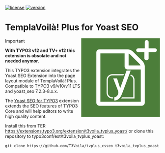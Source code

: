 [![license](https://img.shields.io/github/license/T3Voila/tvplus_yoast.svg)](https://www.gnu.org/licenses/old-licenses/gpl-2.0-standalone.html)
[![version](https://img.shields.io/badge/TER_version-1.0.0-green.svg)](https://extensions.typo3.org/extension/t3voila_tvplus_yoast)

# TemplaVoilà! Plus for Yoast SEO

<img alt="ICON" align="right" width="256" height="256" src="/Resources/Public/Icons/Extension.svg">

> [!IMPORTANT]
> **With TYPO3 v12 and TV+ v12 this extension is obsolate and not needed anymor.**

This TYPO3 extension integrates the Yoast SEO Extension into the page layout module of TemplaVoilà! Plus.
Compatible to TYPO3 v9/v10/v11 LTS and yoast_seo 7.2.3-8.x.x.

The [Yoast SEO for TYPO3](https://extensions.typo3.org/extension/yoast_seo) extension extends the SEO features of TYPO3 Core and will help editors to write high quality content.

Install this from TER https://extensions.typo3.org/extension/t3voila_tvplus_yoast/
or clone this repository to typo3conf/ext/t3voila_tvplus_yoast:

```
git clone https://github.com/T3Voila/tvplus_csseo t3voila_tvplus_yoast
```
